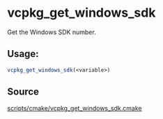 # vcpkg_get_windows_sdk

Get the Windows SDK number.

## Usage:
```cmake
vcpkg_get_windows_sdk(<variable>)
```

## Source
[scripts/cmake/vcpkg_get_windows_sdk.cmake](https://github.com/Microsoft/vcpkg/blob/master/scripts/cmake/vcpkg_get_windows_sdk.cmake)
